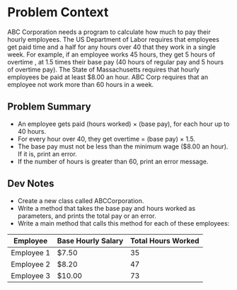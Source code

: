 
# Problem Context
ABC Corporation needs a program to calculate how much to pay their hourly employees. The US Department of Labor
requires that employees get paid time and a half for any hours over 40 that they work in a single week. For example, 
if an employee works 45 hours, they get 5 hours of overtime , at 1.5 times their base pay (40 hours of regular pay and 5 hours of overtime pay). 
The State of Massachusetts requires that hourly employees be paid at least $8.00 an hour. ABC Corp requires that an employee not work more 
than 60 hours in a week.

## Problem Summary
- An employee gets paid (hours worked) × (base pay), for each hour up to 40 hours.
- For every hour over 40, they get overtime = (base pay) × 1.5.
- The base pay must not be less than the minimum wage ($8.00 an hour). If it is, print an error.
- If the number of hours is greater than 60, print an error message.

## Dev Notes

- Create a new class called ABCCorporation.
- Write a method that takes the base pay and hours worked as parameters, and prints the total pay or an error. 
- Write a main method that calls this method for each of these employees:

| Employee   | Base Hourly Salary | Total Hours Worked |
|----------   |-------------------| ------------- |
| Employee 1 | $7.50              | 35 |
| Employee 2 | $8.20              | 47|
| Employee 3 | $10.00             |73|

